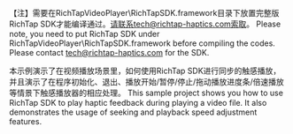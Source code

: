 【注】需要在RichTapVideoPlayer\RichTapSDK.framework目录下放置完整版RichTap SDK才能编译通过。请联系tech@richtap-haptics.com索取。 Please note, you need to put RichTap SDK under RichTapVideoPlayer\RichTapSDK.framework before compiling the codes. Please contact tech@richtap-haptics.com for the SDK.

本示例演示了在视频播放场景里，如何使用RichTap SDK进行同步的触感播放，并且演示了在程序初始化、退出、播放开始/暂停/停止/拖动播放进度条/倍速播放等情景下触感播放器的相应处理。 This sample project shows you how to use RichTap SDK to play haptic feedback during playing a video file. It also demonstrates the usage of seeking and playback speed adjustment features.
